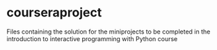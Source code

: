 # courseraproject
Files containing the solution for the miniprojects to be completed in the introduction to interactive programming with Python course

